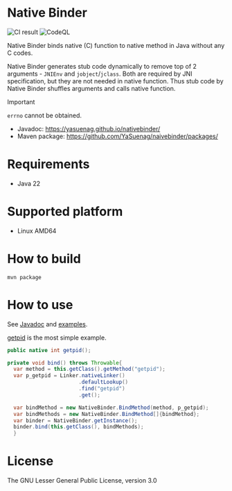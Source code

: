 Native Binder
===================

![CI result](../../actions/workflows/ci.yml/badge.svg)
![CodeQL](../../actions/workflows/codeql-analysis.yml/badge.svg)

Native Binder binds native (C) function to native method in Java without any C codes.

Native Binder generates stub code dynamically to remove top of 2 arguments - `JNIEnv` and `jobject`/`jclass`. Both are required by JNI specification, but they are not needed in native function. Thus stub code by Native Binder shuffles arguments and calls native function.

> [!IMPORTANT]
> `errno` cannot be obtained.

* Javadoc: https://yasuenag.github.io/nativebinder/
* Maven package: https://github.com/YaSuenag/naivebinder/packages/

# Requirements

* Java 22

# Supported platform

* Linux AMD64

# How to build

```
mvn package
```

# How to use

See [Javadoc](https://yasuenag.github.io/nativebinder/) and [examples](examples).

[getpid](examples/getpid) is the most simple example.

```java
public native int getpid();

private void bind() throws Throwable{
  var method = this.getClass().getMethod("getpid");
  var p_getpid = Linker.nativeLinker()
                       .defaultLookup()
                       .find("getpid")
                       .get();

  var bindMethod = new NativeBinder.BindMethod(method, p_getpid);
  var bindMethods = new NativeBinder.BindMethod[]{bindMethod};
  var binder = NativeBinder.getInstance();
  binder.bind(this.getClass(), bindMethods);
  }
```

# License

The GNU Lesser General Public License, version 3.0
